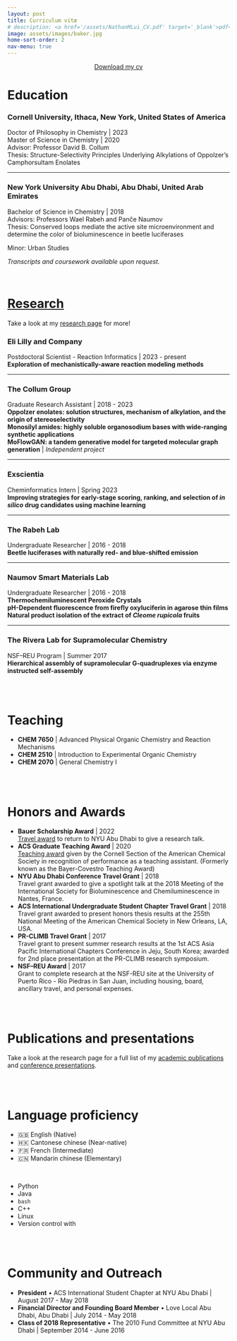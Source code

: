 ```yaml
---
layout: post
title: Curriculum vitæ
# description: <a href='/assets/NathanMLui_CV.pdf' target='_blank'>pdf</a>
image: assets/images/baker.jpg
home-sort-order: 2
nav-menu: true
---
```


<center>
    <a href='/assets/NathanMLui_CV.pdf' target='_blank'>Download my cv</a>
</center>

# Education

### Cornell University, Ithaca, New York, United States of America

Doctor of Philosophy in Chemistry \| 2023  
Master of Science in Chemistry \| 2020  
Advisor: Professor David B. Collum  
Thesis: Structure-Selectivity Principles Underlying Alkylations of Oppolzer’s Camphorsultam Enolates  

----

### New York University Abu Dhabi, Abu Dhabi, United Arab Emirates

Bachelor of Science in Chemistry \| 2018  
Advisors: Professors Wael Rabeh and Panče Naumov  
Thesis: Conserved loops mediate the active site microenvironment and determine the color of bioluminescence in beetle luciferases  
<!-- Specialization: Biochemistry   -->
Minor: Urban Studies  

<em>Transcripts and coursework available upon request.</em>

<!--
### UWC-USA, Montezuma, NM, USA

International Baccalaureate Diploma Programme (2014) 
-->

<br />

# [Research](/research.html)

Take a look at my [research page](/research.html) for more!

### Eli Lilly and Company

Postdoctoral Scientist - Reaction Informatics \| 2023 - present  
**Exploration of mechanistically-aware reaction modeling methods**  

----

### The Collum Group

Graduate Research Assistant \| 2018 - 2023  
**Oppolzer enolates: solution structures, mechanism of alkylation, and the origin of stereoselectivity**  
**Monosilyl amides: highly soluble organosodium bases with wide-ranging synthetic applications**  
**MoFlowGAN: a tandem generative model for targeted molecular graph generation** \| *Independent project*  

----

### Exscientia

Cheminformatics Intern \| Spring 2023  
**Improving strategies for early-stage scoring, ranking, and selection of *in silico* drug candidates using machine learning**  

----

### The Rabeh Lab

Undergraduate Researcher | 2016 - 2018  
**Beetle luciferases with naturally red- and blue-shifted emission**  

----

### Naumov Smart Materials Lab

Undergraduate Researcher | 2016 - 2018  
**Thermochemiluminescent Peroxide Crystals**  
**pH-Dependent fluorescence from firefly oxyluciferin in agarose thin films**  
**Natural product isolation of the extract of *Cleome rupicola* fruits**  

----

### The Rivera Lab for Supramolecular Chemistry

NSF–REU Program | Summer 2017  
**Hierarchical assembly of supramolecular G-quadruplexes via enzyme instructed self-assembly**  

<br />
<br />

# Teaching

- **CHEM 7650** \| Advanced Physical Organic Chemistry and Reaction Mechanisms  
- **CHEM 2510** \| Introduction to Experimental Organic Chemistry  
- **CHEM 2070** \| General Chemistry I  

<br />
<br />

# Honors and Awards

- **Bauer Scholarship Award** \| 2022  
<a href='https://chemistry.cornell.edu/grad-awards' target='_blank'>Travel award</a> to return to NYU Abu Dhabi to give a research talk.  
- **ACS Graduate Teaching Award** \| 2020  
<a href='https://chemistry.cornell.edu/grad-awards' target='_blank'>Teaching award</a> given by the Cornell Section of the American Chemical Society in recognition of performance as a teaching assistant. (Formerly known as the Bayer-Covestro Teaching Award)  
- **NYU Abu Dhabi Conference Travel Grant** \| 2018  
Travel grant awarded to give a spotlight talk at the 2018 Meeting of the International Society for Bioluminescence and Chemiluminescence in Nantes, France.  
- **ACS International Undergraduate Student Chapter Travel Grant** \| 2018  
Travel grant awarded to present honors thesis results at the 255th National Meeting of the American Chemical Society in New Orleans, LA, USA.  
- **PR-CLIMB Travel Grant** \| 2017  
Travel grant to present summer research results at the 1st ACS Asia Pacific International Chapters Conference in Jeju, South Korea; awarded for 2nd place presentation at the PR-CLIMB research symposium.  
- **NSF–REU Award** \| 2017  
Grant to complete research at the NSF-REU site at the University of Puerto Rico - Río Piedras in San Juan, including housing, board, ancillary travel, and personal expenses.

<br />
<br />

# Publications and presentations

Take a look at the research page for a full list of my [academic publications](/research.html#papers) and [conference presentations](/research.html#talks).  

<br />
<br />

# Language proficiency

<div class="row">
    <div class="6u 12u$(small)">
        <ul>
            <li>&#127468;&#127463; English (Native)</li>
            <li>&#127469;&#127472; Cantonese chinese (Near-native)</li>
            <li>&#127467;&#127479; French (Intermediate)</li>
            <li>&#127464;&#127475; Mandarin chinese (Elementary)</li>
        </ul>
        <br />
    </div>
    <div class="6u$ 12u$(small)">
        <ul>
            <li><i class="fab fa-python"></i> Python</li>
            <li><i class="fab fa-java"></i> Java</li>
            <li><i class="fas fa-terminal"></i> <code>bash</code></li>
            <li><i class="fas fa-code"></i> C++</li>
            <li><i class="fab fa-linux"></i> Linux</li>
            <li><i class="fas fa-code-branch"></i> Version control with <i class="fab fa-git-square"></i></li>
            <!-- <li>$\LaTeX$</li> -->
        </ul>
    </div>
</div>

<br />
<br />

# Community and Outreach

- **President** • ACS International Student Chapter at NYU Abu Dhabi \| August 2017 - May 2018  
- **Financial Director and Founding Board Member** • Love Local Abu Dhabi, Abu Dhabi  \| July 2014 - May 2018  
- **Class of 2018 Representative** • The 2010 Fund Committee at NYU Abu Dhabi \| September 2014 - June 2016  

<br />
